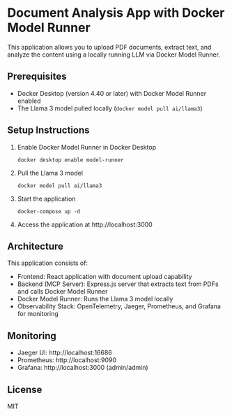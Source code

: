 
# Document Analysis App with Docker Model Runner

This application allows you to upload PDF documents, extract text, and analyze the content using a locally running LLM via Docker Model Runner.

## Prerequisites

- Docker Desktop (version 4.40 or later) with Docker Model Runner enabled
- The Llama 3 model pulled locally (`docker model pull ai/llama3`)

## Setup Instructions

1. Enable Docker Model Runner in Docker Desktop
   ```
   docker desktop enable model-runner
   ```

2. Pull the Llama 3 model
   ```
   docker model pull ai/llama3
   ```

3. Start the application
   ```
   docker-compose up -d
   ```

4. Access the application at http://localhost:3000

## Architecture

This application consists of:

- Frontend: React application with document upload capability
- Backend (MCP Server): Express.js server that extracts text from PDFs and calls Docker Model Runner
- Docker Model Runner: Runs the Llama 3 model locally
- Observability Stack: OpenTelemetry, Jaeger, Prometheus, and Grafana for monitoring

## Monitoring

- Jaeger UI: http://localhost:16686
- Prometheus: http://localhost:9090
- Grafana: http://localhost:3000 (admin/admin)

## License

MIT
